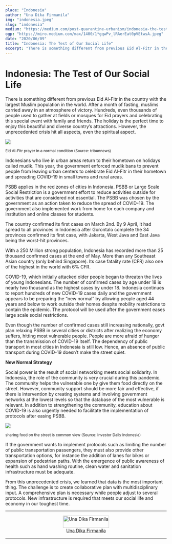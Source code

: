 ```yaml
---
place: "Indonesia"
author: "Una Dika Firmanila"
img: "indonesia.jpeg"
slug: "indonesia"
medium: "https://medium.com/post-quarantine-urbanism/indonesia-the-test-of-our-social-life-71384ae93645"
ogp: "https://miro.medium.com/max/1400/1*gqwPv_lRAerEat0pVEtwsA.jpeg"
date: "2020/06/09"
title: "Indonesia: The Test of Our Social Life"
excerpt: "There is something different from previous Eid Al-Fitr in the country with the largest Muslim population in the world. After a month of fasting, muslims carried away in an atmosphere of victory."
---
```


Indonesia: The Test of Our Social Life
======================================

There is something different from previous Eid Al-Fitr in the country with the largest Muslim population in the world. After a month of fasting, muslims carried away in an atmosphere of victory. Hundreds, even thousands of people used to gather at fields or mosques for Eid prayers and celebrating this special event with family and friends. The holiday is the perfect time to enjoy this beautiful and diverse country’s attractions. However, the unprecedented crisis hit all aspects, even the spiritual aspect.

<img class="s t u hi ai" src="https://miro.medium.com/max/1400/1*gqwPv_lRAerEat0pVEtwsA.jpeg"/>

<small>Eid Al-Fitr prayer in a normal condition (Source: tribunnews)</small>

Indonesians who live in urban areas return to their hometown on holidays called mudik. This year, the government enforced mudik bans to prevent people from leaving urban centers to celebrate Eid Al-Fitr in their hometown and spreading COVID-19 in small towns and rural areas.

PSBB applies in the red zones of cities in Indonesia. PSBB or Large Scale Social Restriction is a government effort to reduce activities outside for activities that are considered not essential. The PSBB was chosen by the government as an action taken to reduce the spread of COVID-19. The government also implemented work from home for each company and institution and online classes for students.

The country confirmed its first cases on March 2nd. By 9 April, it had spread to all provinces in Indonesia after Gorontalo complete the 34 provinces confirmed its first case, with Jakarta, West Java and East Java being the worst-hit provinces.

With a 250 Million strong population, Indonesia has recorded more than 25 thousand confirmed cases at the end of May. More than any Southeast Asian country (only behind Singapore). Its case fatality rate (CFR) also one of the highest in the world with 6% CFR.

COVID-19, which initially attacked older people began to threaten the lives of young Indonesians. The number of confirmed cases by age under 18 is nearly two thousand as the highest cases by under 18. Indonesia continues to report hundreds of new COVID-19 cases daily and the government appears to be preparing the “new normal” by allowing people aged 44 years and below to work outside their homes despite mobility restrictions to contain the epidemic. The protocol will be used after the government eases large scale social restrictions.

Even though the number of confirmed cases still increasing nationally, govt plan relaxing PSBB in several cities or districts after realizing the economy suffers, hitting most vulnerable people. People are more afraid of hunger than the transmission of COVID-19 itself. The dependency of public transport in most cities in Indonesia is still low. Hence, an absence of public transport during COVID-19 doesn’t make the street quiet.

**New Normal Strategy**

Social power is the result of social networking meets social solidarity. In Indonesia, the role of the community is very crucial during this pandemic. The community helps the vulnerable one by give them food directly on the street. However, community support should be more fair and effective, if there is intervention by creating systems and involving government networks at the lowest levels so that the database of the most vulnerable is relevant. In addition to strengthening the community, education about COVID-19 is also urgently needed to facilitate the implementation of protocols after easing PSBB.

<img class="s t u hi ai" src="https://miro.medium.com/max/1400/1*4AL5d8OmQBshemYnbv-BDQ.jpeg"/>

<small>sharing food on the street is common view (Source: Investor Daily Indonesia)</small>

If the government wants to implement protocols such as limiting the number of public transportation passengers, they must also provide other transportation options, for instance the addition of lanes for bikes or expansion of pedestrian paths. With the emergence of public awareness of health such as hand washing routine, clean water and sanitation infrastructure must be adequate.

From this unprecedented crisis, we learned that data is the most important thing. The challenge is to create collaborative plan with multidisciplinary input. A comprehensive plan is necessary while people adjust to several protocols. New infrastructure is required that meets our social life and economy in our toughest time.

---

<div style="display: flex; margin-bottom: 2rem">
    <div style="margin: 0 auto; text-align: center">
        <img style="width:100%" alt="Una Dika Firmanila" src="https://miro.medium.com/fit/c/96/96/1*lP29RGKA82_9tVnBN7ku1w.jpeg"><br/>
        <a href="https://medium.com/@unadika?source=post_page-----71384ae93645----------------------">Una Dika Firmanila</a>
    </div>
</div>

---